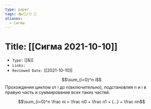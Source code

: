 ```yaml
---
type: paper
tags: 📥️/📜️/🩳 🔢
aliases:
  - Сигма
---
```




# Title: **[[Сигма 2021-10-10]]**
- `Type:` [[&]]
- `Links:`
- `Reviewed Date:` [[2021-10-10]]

$$\sum_{i=0}^n i$$
Прохождения циклом от i до n(включительно), подстановляя n и i в правую часть и суммирование всех таких частей.

$$\sum_{i=0}^n \frac ni = \frac n0 + \frac n1 + (...) + \frac nn$$